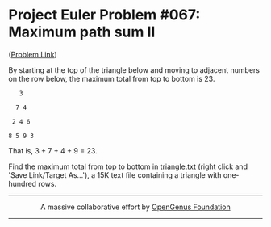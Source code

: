 # Project Euler Problem #067: Maximum path sum II

([Problem Link](https://projecteuler.net/problem=67))

By starting at the top of the triangle below and moving to adjacent numbers on the row below, the maximum total from top to bottom is 23.

```
   3
 
  7 4
 
 2 4 6
 
8 5 9 3
```
That is, 3 + 7 + 4 + 9 = 23.

Find the maximum total from top to bottom in [triangle.txt](https://projecteuler.net/project/resources/p067_triangle.txt) (right click and 'Save Link/Target As...'), a 15K text file containing a triangle with one-hundred rows.

---

<p align="center">
	A massive collaborative effort by <a href="https://github.com/OpenGenus/cosmos">OpenGenus Foundation</a> 
</p>

---
